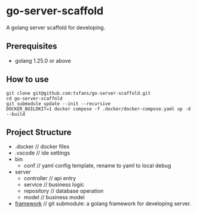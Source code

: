 # go-server-scaffold

A golang server scaffold for developing.

## Prerequisites

- golang 1.25.0 or above

## How to use

```shell
git clone git@github.com:tsfans/go-server-scaffold.git
cd go-server-scaffold
git submodule update --init --recursive
DOCKER_BUILDKIT=1 docker compose -f .docker/docker-compose.yaml up -d --build
```

## Project Structure

- .docker // docker files
- .vscode // ide settings
- bin
  - conf // yaml config template, rename to yaml to local debug
- server
  - controller // api entry
  - service // business logic
  - repository // database operation
  - model // business model
- [framework](https://github.com/tsfans/go-framework) // git submodule: a golang framework for developing server.
